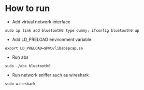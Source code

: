 How to run
===

* Add virtual network interface
```
sudo ip link add bluetooth0 type dummy; ifconfig bluetooth0 up

```
* Add LD_PRELOAD environment variable
```
export LD_PRELOAD=$PWD/libabspcap.so
```

* Run abs
```
sudo ./abs bluetooth0
```

* Run network sniffer such as wireshark
```
sudo wireshark
```
